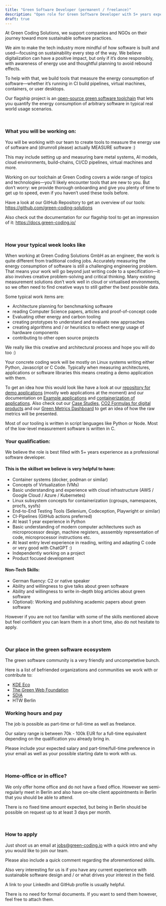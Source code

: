 ```yaml
---
title: "Green Software Developer (permanent / freelance)"
description: "Open role for Green Software Developer with 5+ years experience at Green Coding Solutions GmbH to work on sustainable software."
draft: true
---
```


At Green Coding Solutions, we support companies and NGOs on their journey toward more sustainable software practices.

We aim to make the tech industry more mindful of how software is built and used—focusing on sustainability every step of the way. We believe digitalization can have a positive impact, but only if it’s done responsibly, with awareness of energy use and thoughtful planning to avoid rebound effects.

To help with that, we build tools that measure the energy consumption of software—whether it’s running in CI build pipelines, virtual machines, containers, or user desktops.

Our flagship project is an [open-source green software toolchain](https://github.com/green-coding-solutions/green-metrics-tool) that lets you quantify the energy consumption of arbitrary software in typical real world usage scenarios.

&nbsp;

### What you will be working on:
You will be working with our team to create tools to measure the energy use of software and (drumroll please) actually MEASURE software :)

This may include setting up and measuring bare metal systems, AI models, cloud environments, build-chains, CI/CD pipelines, virtual machines and more.

Working on our toolchain at Green Coding covers a wide range of topics and technologies—you’ll likely encounter tools that are new to you. But don’t worry: we provide thorough onboarding and give you plenty of time to get up to speed, even if you haven’t used these tools before.

Have a look at our GitHub Repository to get an overview of our tools: https://github.com/green-coding-solutions

Also check out the documentation for our flagship tool to get an impression of it: https://docs.green-coding.io/

&nbsp;

### How your typical week looks like

When working at Green Coding Solutions GmbH as an engineer, the work is quite different from traditional coding jobs. Accurately measuring the energy consumption of software is still a challenging engineering problem. That means your work will go beyond just writing code to a specification—it also involves creative problem-solving and critical thinking. Many existing measurement solutions don’t work well in cloud or virtualised environments, so we often need to find creative ways to still gather the best possible data.

Some typical work items are:
- Architecture planning for benchmarking software
- reading Computer Science papers, articles and proof-of-concept code
- Evaluating other energy and carbon tooling
- creating prototypes to understand and evaluate new approaches
- creating algorithms and / or heuristics to reflect energy usage of hardware components
- contributing to other open source projects

We really like this creative and architectural process and hope you will do too :)

Your concrete coding work will be mostly on Linux systems writing either Python, Javascript or C Code.
Typically when measuring architectures, applications or software libraries this means creating a demo application with them.

To get an idea how this would look like have a look at our [repository for demo applications](https://github.com/green-coding-solutions/example-applications) (mostly web applications at the moment) and our documentation on [Example applications](https://docs.green-coding.io/docs/prologue/example-applications/) and [containerization of applications](https://docs.green-coding.io/docs/measuring/containerizing-applications/).
Also check out our [Case Studies](), [CO2 Formulas for digital products]() and our [Green Metrics Dashboard](https://metrics.green-coding.io) to get an idea of how the raw metrics will be presented.

Most of our tooling is written in script languages like Python or Node. Most of the low-level measurement software is written in C.


### Your qualification:

We believe the role is best filled with 5+ years experience as a professional software developer.

#### This is the skillset we believe is very helpful to have:
- Container systems (docker, podman or similar)
- Concepts of Virtualization (VMs)
- Basic understanding and experience with cloud infrastructure (AWS / Google Cloud / Azure / Kubernetes)
- Linux subsystem concepts for containerization (cgroups, namespaces, procfs, sysfs)
- End-to-End Testing Tools (Selenium, Codeception, Playwright or similar)
- CI-Pipelines (GitHub actions preferred)
- At least 1 year experience in Python
- Basic understanding of modern computer achitectures such as microprocessor design, machine registers, asssembly representation of code, microprocessor instructions etc.
- At least entry level experience in reading, writing and adapting C code or very good with ChatGPT :)
- Independently working on a project
- Product focused development

#### Non-Tech Skills:
- German fluency: C2 or native speaker
- Ability and willingness to give talks about green software
- Ability and willingness to write in-depth blog articles about green software
- (Optional): Working and publishing academic papers about green software

However if you are not too familiar with some of the skills mentioned above but feel confident you can learn them in a short time, also do not hesitate to apply.

&nbsp;

### Our place in the green software ecosystem

The green software community is a very friendly and uncompetetive bunch.

Here is a list of befriended organizations and communities we work with or contribute to:
- [KDE Eco](https://eco.kde.org/)
- [The Green Web Foundation](https://www.thegreenwebfoundation.org/)
- [SDIA](https://sdialliance.org)
- HTW Berlin


### Working hours and pay

The job is possible as part-time or full-time as well as freelance.

Our salary range is between 70k - 100k EUR for a full-time equivalent depending on the qualification you already bring in.

Please include your expected salary and part-time/full-time preference in your email as well as your possible starting date to work with us.

&nbsp;

### Home-office or in office?

We only offer home office and do not have a fixed office. However we semi-regularly meet in Berlin and also have on-site client appointments in Berlin that you should be able to attend.

There is no fixed time amount expected, but being in Berlin should be possible on request up to at least 3 days per month.

&nbsp;

### How to apply
Just shoot us an email at jobs@green-coding.io with a quick intro and why you would like to join our team.

Please also include a quick comment regarding the aforementioned skills.

Also very interesting for us is if you have any current experience with sustainable software design and / or what drives your interest in the field.

A link to your LinkedIn and GitHub profile is usually helpful.


There is no need for formal documents. If you want to send them however, feel free to attach them.
